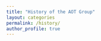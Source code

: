 ```yaml
---
title: "History of the AOT Group"
layout: categories
permalink: /history/
author_profile: true
---
```

